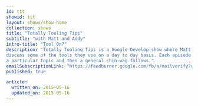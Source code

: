 ```yaml
---
id: ttt
showid: ttt
layout: shows/show-home
collection: shows
title: "Totally Tooling Tips"
subtitle: "with Matt and Addy"
intro-title: "Tool On?"
description: "Totally Tooling Tips is a Google Develop show where Matt and Addy
discuss some of the tools they use on a day to day basis. Each episode looks at
a particular topic and then a general chin-wag follows."
emailSubscriptionLink: "https://feedburner.google.com/fb/a/mailverify?uri=TTT&amp;loc=en_US"
published: true

article:
  written_on: 2015-05-16
  updated_on: 2015-05-16
---
```




